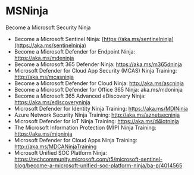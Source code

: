 # MSNinja
Become a Microsoft Security Ninja

* Become a Microsoft Sentinel Ninja: [https://aka.ms/sentinelninja](https://aka.ms/sentinelninja)
* Become a Microsoft Defender for Endpoint Ninja: https://aka.ms/mdeninja
* Become a Microsoft 365 Defender Ninja: https://aka.ms/m365dninja
* Microsoft Defender for Cloud App Security (MCAS) Ninja Training: http://aka.ms/mcasninja
* Become a Microsoft Defender for Cloud Ninja: http://aka.ms/ascninja
* Become a Microsoft Defender for Office 365 Ninja: aka.ms/mdoninja
* Become a Microsoft 365 Advanced eDiscovery Ninja: https://aka.ms/ediscoveryninja
* Microsoft Defender for Identity Ninja Training: https://aka.ms/MDINinja 
* Azure Network Security Ninja Training: http://aka.ms/aznetsecninja
* Microsoft Defender for IoT Ninja Training: https://aka.ms/d4iotninja
* The Microsoft Information Protection (MIP) Ninja Training: https://aka.ms/mipninja
* Microsoft Defender for Cloud Apps Ninja Training: http://aka.ms/MDCANinjaTraining
* Microsoft Unified SOC Platform Ninja: https://techcommunity.microsoft.com/t5/microsoft-sentinel-blog/become-a-microsoft-unified-soc-platform-ninja/ba-p/4014565
